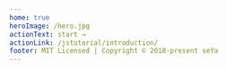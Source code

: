 ```yaml
---
home: true
heroImage: /hero.jpg
actionText: start →
actionLink: /jstutorial/introduction/
footer: MIT Licensed | Copyright © 2018-present seYa
---
```

